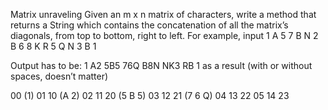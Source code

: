 Matrix unraveling
Given an m x n matrix of characters, write a method that returns a String which
contains the concatenation of all the matrix’s diagonals, from top to bottom,
right to left.
For example, input
1 A 5 7 B N
2 B 6 8 K R
5 Q N 3 B 1

Output has to be: 1 A2 5B5 76Q B8N NK3 RB 1 as a result (with or
without spaces, doesn’t matter)


 00 (1)
 01 10 (A 2)
 02 11 20 (5 B 5)
 03 12 21 (7 6 Q)
 04 13 22
 05 14 23
 